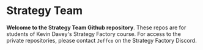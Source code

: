 # Strategy Team

**Welcome to the Strategy Team Github repository**.  These repos are for students of Kevin Davey's Strategy Factory course.  For access to the private repositories, please contact `Jeffco` on the Strategy Factory Discord.
